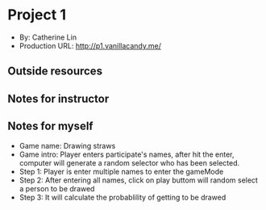
# Project 1
+ By: Catherine Lin
+ Production URL: <http://p1.vanillacandy.me/>

## Outside resources


## Notes for instructor

## Notes for myself
+ Game name: Drawing straws
+ Game intro: Player enters participate's names, after hit the enter, computer will generate a random selector who has been selected.
+ Step 1: Player is enter multiple names to enter the gameMode
+ Step 2: After entering all names, click on play buttom will random select a person to be drawed
+ Step 3: It will calculate the probablility of getting to be drawed
